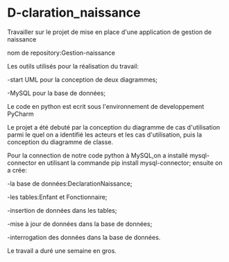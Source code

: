 # D-claration_naissance
Travailler sur le projet de mise en place d'une application de gestion de naissance

nom de repository:Gestion-naissance

Les outils utilisés pour la réalisation du travail: 

-start UML pour la conception de deux diagrammes; 

-MySQL pour la base de données; 

Le code en python est ecrit sous l'environnement de developpement PyCharm

Le projet a été debuté par la conception du diagramme de cas d'utilisation parmi le quel on a identifié les acteurs et les cas d'utilisation,
puis la conception du diagramme de classe.

Pour la connection de notre code python à MySQL,on a installé mysql-connector en utilisant la commande pip install mysql-connector; 
ensuite on a crée:

-la base de données:DeclarationNaissance; 

-les tables:Enfant et Fonctionnaire; 

-insertion de données dans les tables; 

-mise à jour de données dans la base de données; 

-interrogation des données dans la base de données.

Le travail a duré une semaine en gros.
